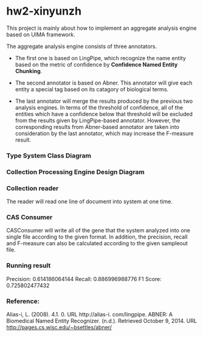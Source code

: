 hw2-xinyunzh
============
This project is mainly about how to implement an aggregate analysis engine based on UIMA framework. 

The aggregate analysis engine consists of three annotators. 

* The first one is based on LingPipe, which recognize the name entity based on the metric of confidence by **Confidence Named Entity Chunking**. 

* The second annotator is based on Abner. This annotator will give each entity a special tag based on its catagory of biological terms.

* The last annotator will merge the results produced by the previous two analysis engines. In terms of the threshold of confidence, all of the entities which have a confidence below that threshold will be excluded from the results given by LingPipe-based annotator. However, the corresponding results from Abner-based annotator are taken into consideration by the last annotator, which may increase the F-measure result.

### Type System Class Diagram


### Collection Processing Engine Design Diagram

### Collection reader

The reader will read one line of document into system at one time.

### CAS Consumer

CASConsumer will write all of the gene that the system analyzed into one single file according to the given format. In addition, the precision, recall and F-measure can also be calculated according to the given sampleout file.

### Running result

Precision: 0.614186064144
Recall: 0.886996988776
F1 Score: 0.725802477432

### Reference:

Alias-i, L. (2008). 4.1. 0. URL http://alias-i. com/lingpipe.
ABNER: A Biomedical Named Entity Recognizer. (n.d.). Retrieved October 9, 2014. 
URL http://pages.cs.wisc.edu/~bsettles/abner/